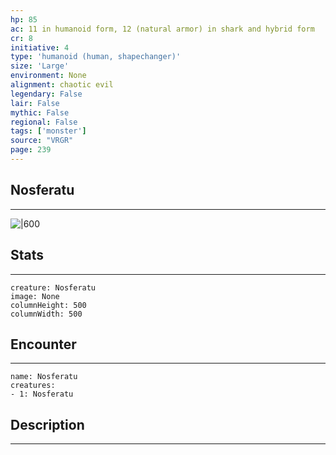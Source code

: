 ```yaml
---
hp: 85
ac: 11 in humanoid form, 12 (natural armor) in shark and hybrid form
cr: 8
initiative: 4
type: 'humanoid (human, shapechanger)'    
size: 'Large'
environment: None
alignment: chaotic evil
legendary: False
lair: False
mythic: False
regional: False
tags: ['monster']
source: "VRGR"
page: 239
---
```


## Nosferatu
---

![|600](D:/Program%20Files/5e.tools/img/bestiary/VRGR/Nosferatu.jpg)

## Stats
---

```statblock
creature: Nosferatu
image: None
columnHeight: 500
columnWidth: 500
```

## Encounter
---

```encounter-table
name: Nosferatu
creatures:
- 1: Nosferatu
```

## Description
---




